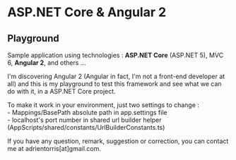 # ASP.NET Core & Angular 2 
## Playground

Sample application using technologies : **ASP.NET Core** (ASP.NET 5), MVC 6, **Angular 2**, and others ...

I'm discovering Angular 2 (Angular in fact, I'm not a front-end developer at all) and this is my playground to test this framework and see what we can do with it, in a ASP.NET Core project.

To make it work in your environment, just two settings to change : 
<br />     - Mappings/BasePath absolute path in app.settings file
<br />     - localhost's port number in shared url builder helper (AppScripts/shared/constants/UrlBuilderConstants.ts)

If you have any question, remark, suggestion or correction, you can contact me at adrientorris[at]gmail.com.
